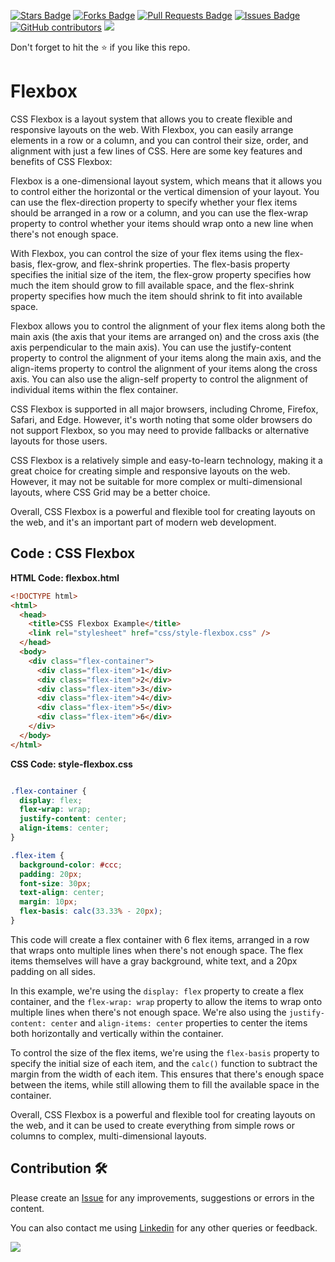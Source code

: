 <a href="https://github.com/drshahizan/learn-php/stargazers"><img src="https://img.shields.io/github/stars/drshahizan/learn-php" alt="Stars Badge"/></a>
<a href="https://github.com/drshahizan/learn-php/network/members"><img src="https://img.shields.io/github/forks/drshahizan/learn-php" alt="Forks Badge"/></a>
<a href="https://github.com/drshahizan/learn-php/pulls"><img src="https://img.shields.io/github/issues-pr/drshahizan/learn-php" alt="Pull Requests Badge"/></a>
<a href="https://github.com/drshahizan/learn-php/issues"><img src="https://img.shields.io/github/issues/drshahizan/learn-php" alt="Issues Badge"/></a>
<a href="https://github.com/drshahizan/learn-php/graphs/contributors"><img alt="GitHub contributors" src="https://img.shields.io/github/contributors/drshahizan/learn-php?color=2b9348"></a>
![](https://visitor-badge.glitch.me/badge?page_id=drshahizan/learn-php)

Don't forget to hit the :star: if you like this repo.

# Flexbox
CSS Flexbox is a layout system that allows you to create flexible and responsive layouts on the web. With Flexbox, you can easily arrange elements in a row or a column, and you can control their size, order, and alignment with just a few lines of CSS. Here are some key features and benefits of CSS Flexbox:

Flexbox is a one-dimensional layout system, which means that it allows you to control either the horizontal or the vertical dimension of your layout. You can use the flex-direction property to specify whether your flex items should be arranged in a row or a column, and you can use the flex-wrap property to control whether your items should wrap onto a new line when there's not enough space.

With Flexbox, you can control the size of your flex items using the flex-basis, flex-grow, and flex-shrink properties. The flex-basis property specifies the initial size of the item, the flex-grow property specifies how much the item should grow to fill available space, and the flex-shrink property specifies how much the item should shrink to fit into available space.

Flexbox allows you to control the alignment of your flex items along both the main axis (the axis that your items are arranged on) and the cross axis (the axis perpendicular to the main axis). You can use the justify-content property to control the alignment of your items along the main axis, and the align-items property to control the alignment of your items along the cross axis. You can also use the align-self property to control the alignment of individual items within the flex container.

CSS Flexbox is supported in all major browsers, including Chrome, Firefox, Safari, and Edge. However, it's worth noting that some older browsers do not support Flexbox, so you may need to provide fallbacks or alternative layouts for those users.

CSS Flexbox is a relatively simple and easy-to-learn technology, making it a great choice for creating simple and responsive layouts on the web. However, it may not be suitable for more complex or multi-dimensional layouts, where CSS Grid may be a better choice.

Overall, CSS Flexbox is a powerful and flexible tool for creating layouts on the web, and it's an important part of modern web development.

## Code : CSS Flexbox

**HTML Code: flexbox.html**

```html
<!DOCTYPE html>
<html>
  <head>
    <title>CSS Flexbox Example</title>
    <link rel="stylesheet" href="css/style-flexbox.css" />
  </head>
  <body>
    <div class="flex-container">
      <div class="flex-item">1</div>
      <div class="flex-item">2</div>
      <div class="flex-item">3</div>
      <div class="flex-item">4</div>
      <div class="flex-item">5</div>
      <div class="flex-item">6</div>
    </div>
  </body>
</html>

```

**CSS Code: style-flexbox.css**

```css

.flex-container {
  display: flex;
  flex-wrap: wrap;
  justify-content: center;
  align-items: center;
}

.flex-item {
  background-color: #ccc;
  padding: 20px;
  font-size: 30px;
  text-align: center;
  margin: 10px;
  flex-basis: calc(33.33% - 20px);
}
```

This code will create a flex container with 6 flex items, arranged in a row that wraps onto multiple lines when there's not enough space. The flex items themselves will have a gray background, white text, and a 20px padding on all sides.

In this example, we're using the `display: flex` property to create a flex container, and the `flex-wrap: wrap` property to allow the items to wrap onto multiple lines when there's not enough space. We're also using the `justify-content: center` and `align-items: center` properties to center the items both horizontally and vertically within the container.

To control the size of the flex items, we're using the `flex-basis` property to specify the initial size of each item, and the `calc()` function to subtract the margin from the width of each item. This ensures that there's enough space between the items, while still allowing them to fill the available space in the container.

Overall, CSS Flexbox is a powerful and flexible tool for creating layouts on the web, and it can be used to create everything from simple rows or columns to complex, multi-dimensional layouts.

## Contribution 🛠️
Please create an [Issue](https://github.com/drshahizan/learn-php/issues) for any improvements, suggestions or errors in the content.

You can also contact me using [Linkedin](https://www.linkedin.com/in/drshahizan/) for any other queries or feedback.

![](https://komarev.com/ghpvc/?username=drshahizan&label=Views&color=0e75b6&style=flat)

